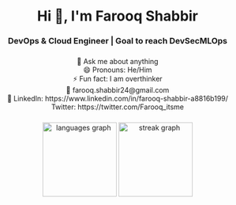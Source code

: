 <h1 align="center">Hi 👋, I'm Farooq Shabbir</h1>

###


###


###

<h3 align="center">DevOps & Cloud Engineer | Goal to reach DevSecMLOps</h3>

###

<p align="center">💬 Ask me about anything<br>😄 Pronouns: He/Him<br>⚡ Fun fact: I am overthinker<br>📧 farooq.shabbir24@gmail.com<br>💼 LinkedIn: https://www.linkedin.com/in/farooq-shabbir-a8816b199/<br>Twitter: https://twitter.com/Farooq_itsme</p>

###

###

###


###

<div align="center">
  <img src="https://github-readme-stats.vercel.app/api/top-langs?username=FarooqShabbir&locale=en&hide_title=false&layout=compact&card_width=320&langs_count=5&theme=dracula&hide_border=false&order=2" height="150" alt="languages graph"  />
  <img src="https://streak-stats.demolab.com?user=FarooqShabbir&locale=en&mode=daily&theme=dracula&hide_border=false&border_radius=5&order=3" height="150" alt="streak graph"  />
</div>

###
